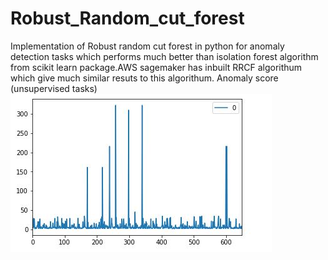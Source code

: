 # Robust_Random_cut_forest
Implementation of  Robust random cut forest in python  for anomaly detection tasks which performs much better than isolation forest algorithm from scikit learn package.AWS sagemaker has inbuilt RRCF algorithum which give much similar resuts to this algorithum.
Anomaly score (unsupervised tasks)
![alt text](https://github.com/Anbulenin/Robust_Random_cut_forest/blob/master/Capture.JPG)
